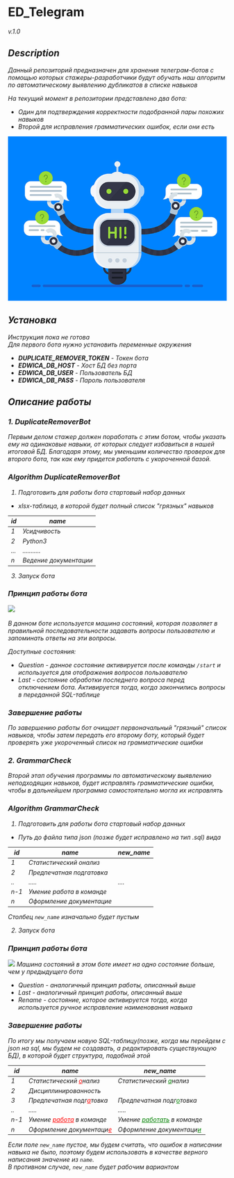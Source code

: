 # ED_Telegram 
<i>v.1.0<i>

## Description
Данный репозиторий предназначен для хранения телеграм-ботов
с помощью которых стажеры-разработчики будут обучать наш алгоритм
по автоматическому выявлению дубликатов в списке навыков

На текущий момент в репозитории представлено два бота:
- Один для подтверждения корректности подобранной пары похожих навыков
- Второй для исправления грамматических ошибок, если они есть

[//]: # (ADd Image)
![](Data/img/pic1.jpg)

## Установка
Инструкция пока не готова <br>
Для первого бота нужно установить переменные окружения
- <b>DUPLICATE_REMOVER_TOKEN</b> - Токен бота
- <b>EDWICA_DB_HOST</b> - Хост БД без порта
- <b>EDWICA_DB_USER</b> - Пользователь БД
- <b>EDWICA_DB_PASS</b> - Пароль пользователя 


## Описание работы 
### 1. DuplicateRemoverBot

Первым делом стажер должен поработать с этим ботом, чтобы указать ему
на одинаковые навыки, от которых следует избавиться в нашей итоговой БД.
Благодаря этому, мы уменьшим количество проверок для второго бота, так
как ему придется работать с укороченной базой.

### Algorithm DuplicateRemoverBot
1. Подготовить для работы бота стартовый набор данных
- xlsx-таблица, в которой будет полный список "грязных" навыков

| id  | name                 |
|-----|----------------------|
| 1   | Усидчивость          |
| 2   | Python3              |
| ... | ...........          |
| n   | Ведение документации |

<!-- - SQL-таблица, содержащая список потенциальных дубликатов вида

| id  | original        | duplicate                | percent |
|-----|-----------------|--------------------------|-----|
| 32  | грамотная речь  | грамотная устная и письменная речь | 100 |
| 45  | ориентация на результат | нацеленность на результат| 79  |
| 371 | пользователь пк | отличное знание пк       | 99  |

<b>original</b> - наименование навыка, с которым сравнивается второй навык. Если
второй навык действительно окажется дубликатом,
то дубликат будет удален, а оригинал оставлен в БД <br/>
<b>id</b> - номер duplicate, благодаря этому значению 
мы можем точно удалить нужный навык <br/>
<b>percent</b> - процент схожести двух навыков
2. Создание config-файла с помощью ручного вызова метода  
````python
server.create_config_file(path="path to SQL table with duplicates")
  ```` -->
3. Запуск бота

### Принцип работы бота
![](Data/img/pic2.jpg)

В данном боте используется машина состояний, 
которая позволяет в правильной последовательности задавать
вопросы пользователю и запоминать ответы на эти вопросы.

Доступные состояния:
- Question - данное состояние активируется после команды ``/start`` и 
используется для отображения вопросов пользователю
- Last - состояние обработки последнего вопроса перед отключением бота. 
Активируется тогда, когда закончились вопросы в переданной SQL-таблице

### Завершение работы
По завершению работы бот очищает первоначальный "грязный" список навыков,
чтобы затем передать его второму боту, который будет проверять
уже укороченный список на грамматические ошибки

### 2. GrammarCheck

Второй этап обучения программы по автоматическому выявлению 
неподходящих навыков, будет исправлять грамматические ошибки, чтобы
в дальнейшем программа самостоятельно могла их исправлять

### Algorithm GrammarCheck
1. Подготовить для работы бота стартовый набор данных
- Путь до файла типа json (позже будет исправлено на тип .sql) вида

| id  | name  | new_name  |
|-----|-------|----------|
| 1   | Статистический онализ ||
| 2   | Предпечатная подгатовка ||
| ..  | ..... | .... |
| n-1 | Умение  работа в команде | |
| n   | Оформление документацие | |

Столбец ``new_name`` изначально будет пустым

2. Запуск бота
### Принцип работы бота
![](Data/img/pic3.jpg)
Машина состояний в этом боте имеет на одно состояние больше,
чем у предыдущего бота
- Question - аналогичный принцип работы, описанный выше
- Last - аналогичный принцип работы, описанный выше
- Rename - состояние, которое активируется тогда, когда используется ручное исправление наименования навыка 

### Завершение работы
По итогу мы получаем новую SQL-таблицу(позже, когда мы перейдем с json на sql,
мы будем не создавать, а редактировать существующую БД), в которой будет структура, подобной этой

| id  | name                                              | new_name                                              |
|-----|---------------------------------------------------|-------------------------------------------------------|
| 1   | Статистический <u style='color:red'>о</u>нализ    | Статистический <u style='color:green'>а</u>нализ      |
| 2   | Дисциплинированность                              |     |
| 3   | Предпечатная подг<u style='color:red'>а</u>товка  | Предпечатная подг<u style='color:green'>о</u>товка    |
| ..  | .....                                             | .....                                                 |
| n-1 | Умение  <u style='color:red'>работа</u> в команде | Умение  <u style='color:green'>работать</u> в команде |
| n   | Оформление документаци<u style='color:red'>е</u>  | Оформление документаци<u style='color:green'>и</u>    |

Если поле ``new_name`` пустое, мы будем считать, что ошибок
в написании навыка не было, поэтому будем использовать в качестве 
верного написания значение из ``name``.<br/> 
В противном случае, ``new_name``
будет рабочим вариантом